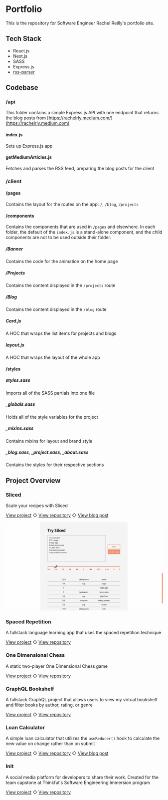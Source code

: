 # Portfolio

This is the repository for Software Engineer Rachel Reilly's portfolio site.

## Tech Stack

- React.js
- Next.js
- SASS
- Express.js
- [rss-parser](https://www.npmjs.com/package/rss-parser)

## Codebase 

### /api

This folder contains a simple Express.js API with one endpoint that returns the blog posts from [https://rachelrly.medium.com/](https://rachelrly.medium.com)

#### index.js

Sets up Express.js app

#### getMediumArticles.js

Fetches and parses the RSS feed, preparing the blog posts for the client

### /client

#### /pages

Contains the layout for the routes on the app: `/`, `/blog`, `/projects`

#### /components

Contains the components that are used in `/pages` and elsewhere. In each folder, the default of the `index.js` is a stand-alone component, and the child components are not to be used outside their folder. 

##### /Banner

Contains the code for the animation on the home page

##### /Projects

Contains the content displayed in the `/projects` route

##### /Blog

Contains the content displayed in the `/blog` route

##### Card.js

A HOC that wraps the list items for projects and blogs

##### layout.js

A HOC that wraps the layout of the whole app

#### /styles

##### styles.sass

Imports all of the SASS partials into one file

##### _globals.sass

Holds all of the style variables for the project

##### _mixins.sass

Contains mixins for layout and brand style

##### _blog.sass, _project.sass, _about.sass

Contains the styles for their respective sections

## Project Overview

### Sliced

Scale your recipes with Sliced

[View project](https://sliced.rachanastasia.vercel.app/) ◇ 
[View repository](https://github.com/rachelrly/sliced) ◇ 
[View blog post](https://rachelrly.medium.com/a-tale-of-three-string-parsing-algorithms-ed62a13bc62b)

![](client/assets/scale-down.jpg)

### Spaced Repetition

A fullstack language learning app that uses the spaced repetition technique

[View project](https://spaced-repetition-dun.vercel.app/) ◇ 
[View repository](https://github.com/rachelrly/spaced-repetition-server)

### One Dimensional Chess

A static two-player One Dimensional Chess game

[View project](https://one-d-chess.vercel.app/) ◇ 
[View repository](https://github.com/Rachanastasia/one-dimensional-chess)


### GraphQL Bookshelf

A fullstack GraphQL project that allows users to view my virtual bookshelf and filter books by author, rating, or genre

[View project](https://bookshelf.rachanastasia.vercel.app/) ◇ 
[View repository](https://github.com/rachelrly/graphql-bookshelf-api)


### Loan Calculator

A simple loan calculator that utilizes the `useReducer()` hook to calculate the new value on change rather than on submit

[View project](https://loan-calculator-two.vercel.app/) ◇ 
[View repository](https://github.com/rachelrly/loan-calculator) ◇ 
[View blog post](https://rachelrly.medium.com/usestate-vs-usereducer-9bbfca768f51)



### Init

A social media platform for developers to share their work. Created for the team capstone at Thinkful's Software Engineering Immersion program

[View project](https://init-rachel.vercel.app/) ◇ 
[View repository](https://github.com/Rachanastasia/init) 
